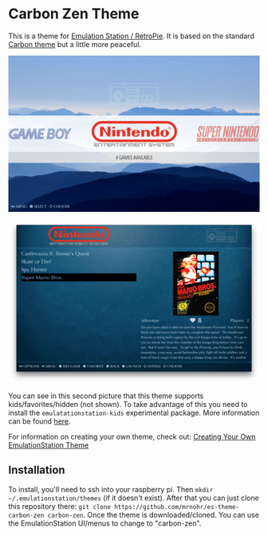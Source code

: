 # Carbon Zen Theme

This is a theme for [Emulation Station / RetroPie](https://github.com/retropie/retropie-setup/wiki/themes). It is based
on the standard [Carbon theme](https://github.com/RetroPie/es-theme-carbon) but a little more peaceful.

![System View](/art/screenshots/system.png?raw=true)

![Details View](/art/screenshots/details.png?raw=true)

You can see in this second picture that this theme supports kids/favorites/hidden (not shown). To take advantage of this
you need to install the `emulatationstation-kids` experimental package. More information can be found
[here](https://github.com/retropie/retropie-setup/wiki/Child-friendly-EmulationStation).

For information on creating your own theme, check out: [Creating Your Own EmulationStation Theme](https://github.com/RetroPie/RetroPie-Setup/wiki/Creating-Your-Own-EmulationStation-Theme)

## Installation

To install, you'll need to ssh into your raspberry pi. Then `mkdir ~/.emulationstation/themes` (if it doesn't exist).
After that you can just clone this repository there: `git clone https://github.com/mrnohr/es-theme-carbon-zen carbon-zen`.
Once the theme is downloaded/cloned. You can use the EmulationStation UI/menus to change to "carbon-zen".
